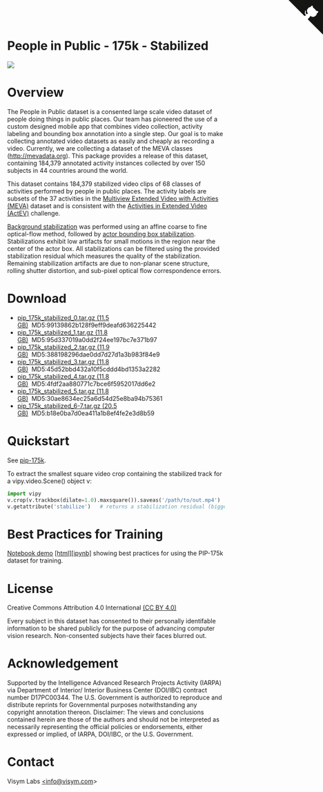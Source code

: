 <a href="https://github.com/visym/collector" class="github-corner" aria-label="View source on GitHub"><svg width="80" height="80" viewBox="0 0 250 250" style="fill:#151513; color:#fff; position: absolute; top: 0; border: 0; right: 0;" aria-hidden="true"><path d="M0,0 L115,115 L130,115 L142,142 L250,250 L250,0 Z"></path><path d="M128.3,109.0 C113.8,99.7 119.0,89.6 119.0,89.6 C122.0,82.7 120.5,78.6 120.5,78.6 C119.2,72.0 123.4,76.3 123.4,76.3 C127.3,80.9 125.5,87.3 125.5,87.3 C122.9,97.6 130.6,101.9 134.4,103.2" fill="currentColor" style="transform-origin: 130px 106px;" class="octo-arm"></path><path d="M115.0,115.0 C114.9,115.1 118.7,116.5 119.8,115.4 L133.7,101.6 C136.9,99.2 139.9,98.4 142.2,98.6 C133.8,88.0 127.5,74.4 143.8,58.0 C148.5,53.4 154.0,51.2 159.7,51.0 C160.3,49.4 163.2,43.6 171.4,40.1 C171.4,40.1 176.1,42.5 178.8,56.2 C183.1,58.6 187.2,61.8 190.9,65.4 C194.5,69.0 197.7,73.2 200.1,77.6 C213.8,80.2 216.3,84.9 216.3,84.9 C212.7,93.1 206.9,96.0 205.4,96.6 C205.1,102.4 203.0,107.8 198.3,112.5 C181.9,128.9 168.3,122.5 157.7,114.1 C157.9,116.9 156.7,120.9 152.7,124.9 L141.0,136.5 C139.8,137.7 141.6,141.9 141.8,141.8 Z" fill="currentColor" class="octo-body"></path></svg></a>

# People in Public - 175k - Stabilized

![](pip_175k_stabilized.webp)

# Overview

The People in Public dataset is a consented large scale video dataset of people doing things in public places.  Our team has pioneered the use of a 
custom designed mobile app that combines video collection, activity labeling and bounding box annotation into a single step.  Our goal is to 
make collecting annotated video datasets as easily and cheaply as recording a video.  Currently, we are collecting a dataset of the MEVA 
classes (http://mevadata.org).  This package provides a release of this dataset, containing 184,379 annotated activity instances collected by 
over 150 subjects in 44 countries around the world. 

This dataset contains 184,379 stabilized video clips of 68 classes of activities performed by people in public places.  The activity labels are subsets of the 37 activities in the [Multiview Extended Video with Activities (MEVA)](https://mevadata.org) dataset and is consistent with the [Activities in Extended Video (ActEV)](https://actev.nist.gov/) challenge.  

[Background stabilization](https://github.com/visym/vipy/blob/bc20f6f32492badd181faa0ccf7b0029f1f63fee/vipy/video.py#L2084-L2087) was performed using an affine coarse to fine optical-flow method, followed by [actor bounding box stabilization](https://github.com/visym/collector/blob/adc5486c7f88291b77f9a707a78763c2b5958406/pycollector/detection.py#L177-L236).  Stabilizations exhibit low artifacts for small motions in the region near the center of the actor box.  All stabilizations can be filtered using the provided stabilization residual which measures the quality of the stabilization.  Remaining stabilization artifacts are due to non-planar scene structure, rolling shutter distortion, and sub-pixel optical flow correspondence errors. 

# Download

* [pip_175k_stabilized_0.tar.gz (11.5 GB)](https://dl.dropboxusercontent.com/s/h7j4391iyqfo85d/pip_175k_stabilized_0.tar.gz)&nbsp;&nbsp;MD5:99139862b128f9eff9deafd636225442&nbsp;&nbsp;&nbsp;&nbsp;
* [pip_175k_stabilized_1.tar.gz (11.8 GB)](https://dl.dropboxusercontent.com/s/zwxzdirbp6kvq93/pip_175k_stabilized_1.tar.gz)&nbsp;&nbsp;MD5:95d337019a0dd2f24ee197bc7e371b97&nbsp;&nbsp;&nbsp;&nbsp;
* [pip_175k_stabilized_2.tar.gz (11.9 GB)](https://dl.dropboxusercontent.com/s/rg9t5edfmyp6uq0/pip_175k_stabilized_2.tar.gz)&nbsp;&nbsp;MD5:388198296dae0dd7d27d1a3b983f84e9&nbsp;&nbsp;&nbsp;&nbsp;
* [pip_175k_stabilized_3.tar.gz (11.8 GB)](https://dl.dropboxusercontent.com/s/n82mkbstgidnon7/pip_175k_stabilized_3.tar.gz)&nbsp;&nbsp;MD5:45d52bbd432a10f5cddd4bd1353a2282&nbsp;&nbsp;&nbsp;&nbsp;
* [pip_175k_stabilized_4.tar.gz (11.8 GB)](https://dl.dropboxusercontent.com/s/gqrricwj3vyp4sc/pip_175k_stabilized_4.tar.gz)&nbsp;&nbsp;MD5:4fdf2aa880771c7bce6f5952017dd6e2&nbsp;&nbsp;&nbsp;&nbsp;
* [pip_175k_stabilized_5.tar.gz (11.8 GB)](https://dl.dropboxusercontent.com/s/yfkma0kt30810h1/pip_175k_stabilized_5.tar.gz)&nbsp;&nbsp;MD5:30ae8634ec25a6d54d25e8ba94b75361&nbsp;&nbsp;&nbsp;&nbsp;
* [pip_175k_stabilized_6-7.tar.gz (20.5 GB)](https://dl.dropboxusercontent.com/s/yoabjhep9g6ozs1/pip_175k_stabilized_6-7.tar.gz)&nbsp;&nbsp;MD5:b18e0ba7d0ea411a1b8ef4fe2e3d8b59&nbsp;&nbsp;&nbsp;&nbsp;

# Quickstart

See [pip-175k](https://visym.github.io/collector/pip_175k/).

To extract the smallest square video crop containing the stabilized track for a vipy.video.Scene() object v:

```python
import vipy
v.crop(v.trackbox(dilate=1.0).maxsquare()).saveas('/path/to/out.mp4')
v.getattribute('stabilize')   # returns a stabilization residual (bigger is worse)
```
# Best Practices for Training

[Notebook demo](https://htmlpreview.github.io/?https://github.com/visym/collector/blob/master/docs/pip_175k/best_practices.html)&nbsp;[[html]](https://htmlpreview.github.io/?https://github.com/visym/collector/blob/master/docs/pip_175k/best_practices.html)[[ipynb]](https://github.com/visym/collector/blob/master/docs/pip_175k/best_practices.ipynb) showing best practices for using the PIP-175k dataset for training.

# License

Creative Commons Attribution 4.0 International [(CC BY 4.0)](https://creativecommons.org/licenses/by/4.0/)

Every subject in this dataset has consented to their personally identifable information to be shared publicly for the purpose of advancing computer vision research.  Non-consented subjects have their faces blurred out.  

# Acknowledgement

Supported by the Intelligence Advanced Research Projects Activity (IARPA) via Department of Interior/ Interior Business Center (DOI/IBC) contract number D17PC00344. The U.S. Government is authorized to reproduce and distribute reprints for Governmental purposes notwithstanding any copyright annotation thereon. Disclaimer: The views and conclusions contained herein are those of the authors and should not be interpreted as necessarily representing the official policies or endorsements, either expressed or implied, of IARPA, DOI/IBC, or the U.S. Government.

# Contact

Visym Labs <a href="mailto:info@visym.com">&lt;info@visym.com&gt;</a>

